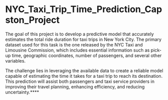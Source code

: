 # NYC_Taxi_Trip_Time_Prediction_Capston_Project

The goal of this project is to develop a predictive model that accurately estimates the total ride duration for taxi trips in New York City. The primary dataset used for this task is the one released by the NYC Taxi and Limousine Commission, which includes essential information such as pick-up time, geographic coordinates, number of passengers, and several other variables.

The challenge lies in leveraging the available data to create a reliable model capable of estimating the time it takes for a taxi trip to reach its destination. This prediction will assist both passengers and taxi service providers in improving their travel planning, enhancing efficiency, and reducing uncertainty.****
